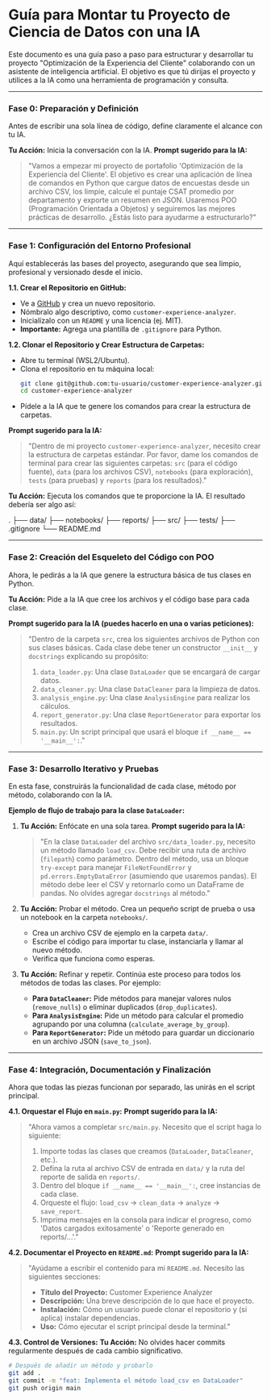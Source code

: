 # Guía para Montar tu Proyecto de Ciencia de Datos con una IA

Este documento es una guía paso a paso para estructurar y desarrollar tu proyecto "Optimización de la Experiencia del Cliente" colaborando con un asistente de inteligencia artificial. El objetivo es que tú dirijas el proyecto y utilices a la IA como una herramienta de programación y consulta.

---

### Fase 0: Preparación y Definición

Antes de escribir una sola línea de código, define claramente el alcance con tu IA.

**Tu Acción:** Inicia la conversación con la IA.
**Prompt sugerido para la IA:**
> "Vamos a empezar mi proyecto de portafolio 'Optimización de la Experiencia del Cliente'. El objetivo es crear una aplicación de línea de comandos en Python que cargue datos de encuestas desde un archivo CSV, los limpie, calcule el puntaje CSAT promedio por departamento y exporte un resumen en JSON. Usaremos POO (Programación Orientada a Objetos) y seguiremos las mejores prácticas de desarrollo. ¿Estás listo para ayudarme a estructurarlo?"

---

### Fase 1: Configuración del Entorno Profesional

Aquí establecerás las bases del proyecto, asegurando que sea limpio, profesional y versionado desde el inicio.

**1.1. Crear el Repositorio en GitHub:**
* Ve a [GitHub](https://github.com) y crea un nuevo repositorio.
* Nómbralo algo descriptivo, como `customer-experience-analyzer`.
* Inicialízalo con un `README` y una licencia (ej. MIT).
* **Importante:** Agrega una plantilla de `.gitignore` para Python.

**1.2. Clonar el Repositorio y Crear Estructura de Carpetas:**
* Abre tu terminal (WSL2/Ubuntu).
* Clona el repositorio en tu máquina local:
    ```bash
    git clone git@github.com:tu-usuario/customer-experience-analyzer.git
    cd customer-experience-analyzer
    ```
* Pídele a la IA que te genere los comandos para crear la estructura de carpetas.

**Prompt sugerido para la IA:**
> "Dentro de mi proyecto `customer-experience-analyzer`, necesito crear la estructura de carpetas estándar. Por favor, dame los comandos de terminal para crear las siguientes carpetas: `src` (para el código fuente), `data` (para los archivos CSV), `notebooks` (para exploración), `tests` (para pruebas) y `reports` (para los resultados)."

**Tu Acción:** Ejecuta los comandos que te proporcione la IA. El resultado debería ser algo así:

.
├── data/
├── notebooks/
├── reports/
├── src/
├── tests/
├── .gitignore
└── README.md


---

### Fase 2: Creación del Esqueleto del Código con POO

Ahora, le pedirás a la IA que genere la estructura básica de tus clases en Python.

**Tu Acción:** Pide a la IA que cree los archivos y el código base para cada clase.

**Prompt sugerido para la IA (puedes hacerlo en una o varias peticiones):**
> "Dentro de la carpeta `src`, crea los siguientes archivos de Python con sus clases básicas. Cada clase debe tener un constructor `__init__` y `docstrings` explicando su propósito:
> 1.  `data_loader.py`: Una clase `DataLoader` que se encargará de cargar datos.
> 2.  `data_cleaner.py`: Una clase `DataCleaner` para la limpieza de datos.
> 3.  `analysis_engine.py`: Una clase `AnalysisEngine` para realizar los cálculos.
> 4.  `report_generator.py`: Una clase `ReportGenerator` para exportar los resultados.
> 5.  `main.py`: Un script principal que usará el bloque `if __name__ == '__main__':`."

---

### Fase 3: Desarrollo Iterativo y Pruebas

En esta fase, construirás la funcionalidad de cada clase, método por método, colaborando con la IA.

**Ejemplo de flujo de trabajo para la clase `DataLoader`:**

1.  **Tu Acción:** Enfócate en una sola tarea.
    **Prompt sugerido para la IA:**
    > "En la clase `DataLoader` del archivo `src/data_loader.py`, necesito un método llamado `load_csv`. Debe recibir una ruta de archivo (`filepath`) como parámetro. Dentro del método, usa un bloque `try-except` para manejar `FileNotFoundError` y `pd.errors.EmptyDataError` (asumiendo que usaremos pandas). El método debe leer el CSV y retornarlo como un DataFrame de pandas. No olvides agregar `docstrings` al método."

2.  **Tu Acción:** Probar el método. Crea un pequeño script de prueba o usa un notebook en la carpeta `notebooks/`.
    * Crea un archivo CSV de ejemplo en la carpeta `data/`.
    * Escribe el código para importar tu clase, instanciarla y llamar al nuevo método.
    * Verifica que funciona como esperas.

3.  **Tu Acción:** Refinar y repetir. Continúa este proceso para todos los métodos de todas las clases. Por ejemplo:
    * **Para `DataCleaner`:** Pide métodos para manejar valores nulos (`remove_nulls`) o eliminar duplicados (`drop_duplicates`).
    * **Para `AnalysisEngine`:** Pide un método para calcular el promedio agrupando por una columna (`calculate_average_by_group`).
    * **Para `ReportGenerator`:** Pide un método para guardar un diccionario en un archivo JSON (`save_to_json`).

---

### Fase 4: Integración, Documentación y Finalización

Ahora que todas las piezas funcionan por separado, las unirás en el script principal.

**4.1. Orquestar el Flujo en `main.py`:**
**Prompt sugerido para la IA:**
> "Ahora vamos a completar `src/main.py`. Necesito que el script haga lo siguiente:
> 1. Importe todas las clases que creamos (`DataLoader`, `DataCleaner`, etc.).
> 2. Defina la ruta al archivo CSV de entrada en `data/` y la ruta del reporte de salida en `reports/`.
> 3. Dentro del bloque `if __name__ == '__main__':`, cree instancias de cada clase.
> 4. Orqueste el flujo: `load_csv` -> `clean_data` -> `analyze` -> `save_report`.
> 5. Imprima mensajes en la consola para indicar el progreso, como 'Datos cargados exitosamente' o 'Reporte generado en reports/...'."

**4.2. Documentar el Proyecto en `README.md`:**
**Prompt sugerido para la IA:**
> "Ayúdame a escribir el contenido para mi `README.md`. Necesito las siguientes secciones:
> - **Título del Proyecto:** Customer Experience Analyzer
> - **Descripción:** Una breve descripción de lo que hace el proyecto.
> - **Instalación:** Cómo un usuario puede clonar el repositorio y (si aplica) instalar dependencias.
> - **Uso:** Cómo ejecutar el script principal desde la terminal."

**4.3. Control de Versiones:**
**Tu Acción:** No olvides hacer commits regularmente después de cada cambio significativo.
```bash
# Después de añadir un método y probarlo
git add .
git commit -m "feat: Implementa el método load_csv en DataLoader"
git push origin main